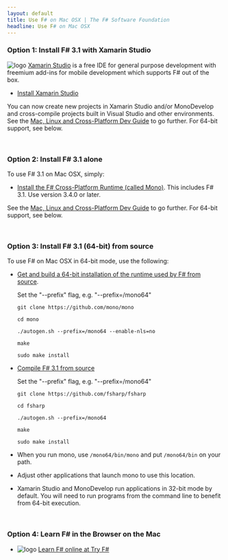 ```yaml
---
layout: default
title: Use F# on Mac OSX | The F# Software Foundation
headline: Use F# on Mac OSX
---
```



### Option 1: Install F# 3.1 with Xamarin Studio

![logo](/images/thumbs/xamarin-studio.png)&nbsp;[Xamarin Studio](http://xamarin.com/studio) is a free IDE for general purpose development with freemium add-ins for mobile development which supports F# out of the box.

* [Install Xamarin Studio](http://xamarin.com/studio) 

You can now create new projects in Xamarin Studio and/or MonoDevelop and cross-compile projects built in 
Visual Studio and other environments.
See the [Mac, Linux and Cross-Platform Dev Guide](/guides/mac-linux-cross-platform) to
go further. For 64-bit support, see below.

<br />

### Option 2: Install F# 3.1 alone

To use F# 3.1 on Mac OSX, simply:

*  [Install the F# Cross-Platform Runtime (called Mono)](http://www.go-mono.com/mono-downloads/download.html). This includes F# 3.1. Use version 3.4.0 or later.

See the [Mac, Linux and Cross-Platform Dev Guide](/guides/mac-linux-cross-platform) to
go further. For 64-bit support, see below.

<br />



### Option 3: Install F# 3.1 (64-bit) from source

To use F# on Mac OSX in 64-bit mode, use the following:

* [Get and build a 64-bit installation of the runtime used by F# from source](http://www.mono-project.com/Compiling_Mono_on_OSX). 

  Set the "--prefix" flag, e.g. "--prefix=/mono64"

    ```git clone https://github.com/mono/mono```
    
    ```cd mono```
    
    ```./autogen.sh --prefix=/mono64 --enable-nls=no```
    
    ```make```
    
    ```sudo make install```

* [Compile F# 3.1 from source](https://github.com/fsharp/fsharp/blob/master/README.md)

  Set the "--prefix" flag, e.g. "--prefix=/mono64"

    ```git clone https://github.com/fsharp/fsharp```
    
    ```cd fsharp```
    
    ```./autogen.sh --prefix=/mono64```
    
    ```make```
    
    ```sudo make install```

* When you run mono, use ```/mono64/bin/mono``` and put ```/mono64/bin``` on your path.  

* Adjust other applications that launch mono to use this location.

* Xamarin Studio and MonoDevelop run applications in 32-bit mode by default. You will need to run programs from the command line to benefit from 64-bit execution.

<br />


### Option 4: Learn F# in the Browser on the Mac

* ![logo](/images/thumbs/tryfsharp.jpg)&nbsp;[Learn F# online at Try F#](http://tryfsharp.org)

<br />


